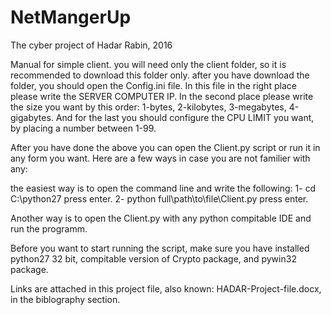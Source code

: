 # NetMangerUp
The cyber project of Hadar Rabin, 2016

Manual for simple client.
you will need only the client folder, so it is recommended to download this folder only.
after you have download the folder, you should open the Config.ini file.
In this file in the right place please write the SERVER COMPUTER IP.
 In the second place please write the size you want by this order:
1-bytes,
 2-kilobytes,
 3-megabytes,
 4-gigabytes.
 And for the last you should configure the CPU LIMIT you want, by placing a number between 1-99.

After you have done the above you can open the Client.py script or run it in any form you want.
Here are a few ways in case you are not familier with any:

the easiest way is to open the command line and write the following:
1- cd C:\python27 press enter.
 2- python full\path\to\file\Client.py press enter.

Another way is to open the Client.py with any python compitable IDE and run the programm.

Before you want to start running the script, make sure you have installed python27 32 bit, compitable version of Crypto package, and pywin32 package.

Links are attached in this project file, also known: HADAR-Project-file.docx, in the biblography section.
